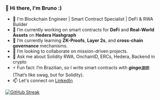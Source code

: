 ### 👋 Hi there, I'm Bruno :)
- 🚀 I'm Blockchain Engineer | Smart Contract Specialist | DeFi & RWA Builder
- 🔭 I’m currently working on smart contracts for **DeFi** and **Real-World Assets** on **Hedera Hashgraph**
- 🌱 I’m currently learning **ZK-Proofs**, **Layer 2s**, and **cross-chain governance** mechanisms.
- 👯 I’m looking to collaborate on mission-driven projects.
- 💬 Ask me about Solidity RWA, OnchainID, ERCs, Hedera, Backend in crypto
- ⚡  Fun fact: I’m Brazilian, so I write smart contracts with **_ginga🇧🇷_**. (That’s like swag, but for Solidity).
- 📫 Let's connect on [LinkedIn](https://www.linkedin.com/in/bhncampos)

[![GitHub Streak](https://github-readme-streak-stats.herokuapp.com?user=CamposBruno&theme=transparent&hide_border=true&short_numbers=true&date_format=%5BY%20%5DM%20j&mode=weekly&card_height=120)](https://git.io/streak-stats)
